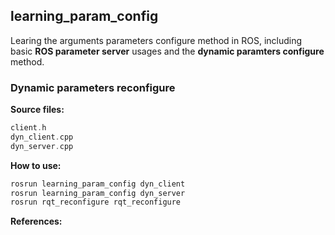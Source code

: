 ## learning_param_config
Learing the arguments parameters configure method in ROS, including basic **ROS parameter server** usages and the **dynamic paramters configure** method.

### Dynamic parameters reconfigure

**Source files:**

```cpp
client.h
dyn_client.cpp
dyn_server.cpp
```

**How to use:**

```bash
rosrun learning_param_config dyn_client
rosrun learning_param_config dyn_server
rosrun rqt_reconfigure rqt_reconfigure
```

**References:**

